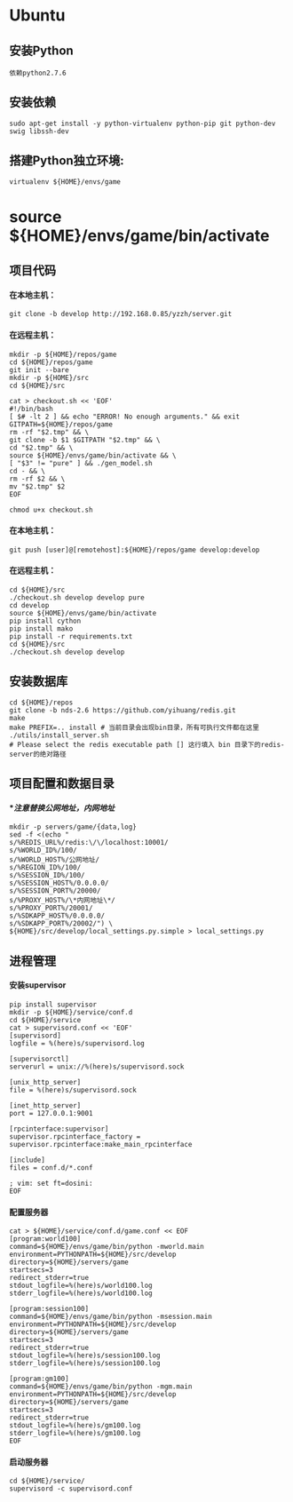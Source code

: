 # Ubuntu
## 安装Python
    依赖python2.7.6
## 安装依赖
    sudo apt-get install -y python-virtualenv python-pip git python-dev swig libssh-dev
## 搭建Python独立环境:    
    virtualenv ${HOME}/envs/game
   # source ${HOME}/envs/game/bin/activate
## 项目代码
#### 在本地主机：
    git clone -b develop http://192.168.0.85/yzzh/server.git
    
#### 在远程主机：
    mkdir -p ${HOME}/repos/game
    cd ${HOME}/repos/game
    git init --bare
    mkdir -p ${HOME}/src
    cd ${HOME}/src
    
    cat > checkout.sh << 'EOF'
    #!/bin/bash
    [ $# -lt 2 ] && echo "ERROR! No enough arguments." && exit
    GITPATH=${HOME}/repos/game
    rm -rf "$2.tmp" && \
    git clone -b $1 $GITPATH "$2.tmp" && \
    cd "$2.tmp" && \
    source ${HOME}/envs/game/bin/activate && \
    [ "$3" != "pure" ] && ./gen_model.sh
    cd - && \
    rm -rf $2 && \
    mv "$2.tmp" $2
    EOF
    
    chmod u+x checkout.sh
#### 在本地主机：
    git push [user]@[remotehost]:${HOME}/repos/game develop:develop
#### 在远程主机：
    cd ${HOME}/src
    ./checkout.sh develop develop pure
    cd develop
    source ${HOME}/envs/game/bin/activate
    pip install cython 
    pip install mako
    pip install -r requirements.txt
    cd ${HOME}/src
    ./checkout.sh develop develop

## 安装数据库
    cd ${HOME}/repos
    git clone -b nds-2.6 https://github.com/yihuang/redis.git
    make
    make PREFIX=.. install # 当前目录会出现bin目录，所有可执行文件都在这里
    ./utils/install_server.sh
    # Please select the redis executable path [] 这行填入 bin 目录下的redis-server的绝对路径

## 项目配置和数据目录
#### \**注意替换公网地址，内网地址*
    mkdir -p servers/game/{data,log}
    sed -f <(echo "
    s/%REDIS_URL%/redis:\/\/localhost:10001/
    s/%WORLD_ID%/100/
    s/%WORLD_HOST%/公网地址/
    s/%REGION_ID%/100/
    s/%SESSION_ID%/100/
    s/%SESSION_HOST%/0.0.0.0/
    s/%SESSION_PORT%/20000/
    s/%PROXY_HOST%/\*内网地址\*/
    s/%PROXY_PORT%/20001/
    s/%SDKAPP_HOST%/0.0.0.0/
    s/%SDKAPP_PORT%/20002/") \
    ${HOME}/src/develop/local_settings.py.simple > local_settings.py
## 进程管理
#### 安装supervisor
    pip install supervisor
    mkdir -p ${HOME}/service/conf.d
    cd ${HOME}/service
    cat > supervisord.conf << 'EOF'
    [supervisord]
    logfile = %(here)s/supervisord.log

    [supervisorctl]
    serverurl = unix://%(here)s/supervisord.sock

    [unix_http_server]
    file = %(here)s/supervisord.sock

    [inet_http_server]
    port = 127.0.0.1:9001
    
    [rpcinterface:supervisor]
    supervisor.rpcinterface_factory = supervisor.rpcinterface:make_main_rpcinterface
    
    [include]
    files = conf.d/*.conf
    
    ; vim: set ft=dosini:
    EOF
#### 配置服务器
    cat > ${HOME}/service/conf.d/game.conf << EOF
    [program:world100]
    command=${HOME}/envs/game/bin/python -mworld.main
    environment=PYTHONPATH=${HOME}/src/develop
    directory=${HOME}/servers/game
    startsecs=3
    redirect_stderr=true
    stdout_logfile=%(here)s/world100.log
    stderr_logfile=%(here)s/world100.log
    
    [program:session100]
    command=${HOME}/envs/game/bin/python -msession.main
    environment=PYTHONPATH=${HOME}/src/develop
    directory=${HOME}/servers/game
    startsecs=3
    redirect_stderr=true
    stdout_logfile=%(here)s/session100.log
    stderr_logfile=%(here)s/session100.log
    
    [program:gm100]
    command=${HOME}/envs/game/bin/python -mgm.main
    environment=PYTHONPATH=${HOME}/src/develop
    directory=${HOME}/servers/game
    startsecs=3
    redirect_stderr=true
    stdout_logfile=%(here)s/gm100.log
    stderr_logfile=%(here)s/gm100.log
    EOF
#### 启动服务器
    cd ${HOME}/service/
    supervisord -c supervisord.conf


   
